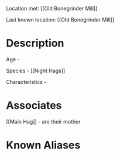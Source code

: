Location met: [[Old Bonegrinder Mill]]

Last known location: [[Old Bonegrinder Mill]]

# Description
Age - 

Species - [[Night Hags]]

Characteristics - 
# Associates
[[Main Hag]] - are their mother

# Known Aliases
